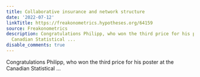 ```yaml
---
title: Collaborative insurance and network structure
date: '2022-07-12'
linkTitle: https://freakonometrics.hypotheses.org/64159
source: Freakonometrics
description: Congratulations Philipp, who won the third price for his poster at the
  Canadian Statistical ...
disable_comments: true
---
```

Congratulations Philipp, who won the third price for his poster at the Canadian Statistical ...